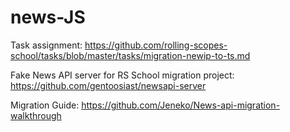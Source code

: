 # news-JS

Task assignment: <https://github.com/rolling-scopes-school/tasks/blob/master/tasks/migration-newip-to-ts.md>

Fake News API server for RS School migration project: <https://github.com/gentoosiast/newsapi-server>

Migration Guide: <https://github.com/Jeneko/News-api-migration-walkthrough>
